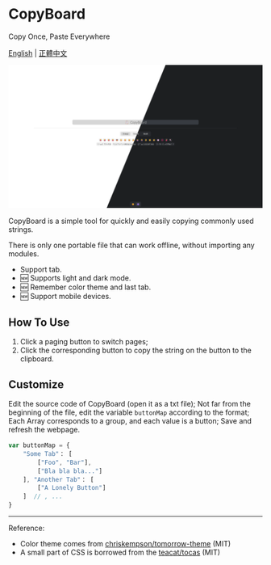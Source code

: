 # CopyBoard

Copy Once, Paste Everywhere

[English](README.md) | [正體中文](docs/README.zh_TW.md)

![CopyBoard](docs/screenshots/screenshot.png)

CopyBoard is a simple tool for quickly and easily copying commonly used strings.

There is only one portable file that can work offline, without importing any modules.

- Support tab.
- 🆕 Supports light and dark mode.
- 🆕 Remember color theme and last tab.
- 🆕 Support mobile devices.

## How To Use

1. Click a paging button to switch pages;
2. Click the corresponding button to copy the string on the button to the clipboard.

## Customize

Edit the source code of CopyBoard (open it as a txt file);
Not far from the beginning of the file, edit the variable `buttonMap` according to the format;
Each Array corresponds to a group, and each value is a button;
Save and refresh the webpage.

```javascript
var buttonMap = {
    "Some Tab"： [
        ["Foo", "Bar"],
        ["Bla bla bla..."]
    ], "Another Tab"： [
        ["A Lonely Button"]
    ]  // , ...
}
```

---

Reference:

- Color theme comes from [chriskempson/tomorrow-theme](https://github.com/chriskempson/tomorrow-theme) (MIT)
- A small part of CSS is borrowed from the [teacat/tocas](https://github.com/teacat/tocas) (MIT)
